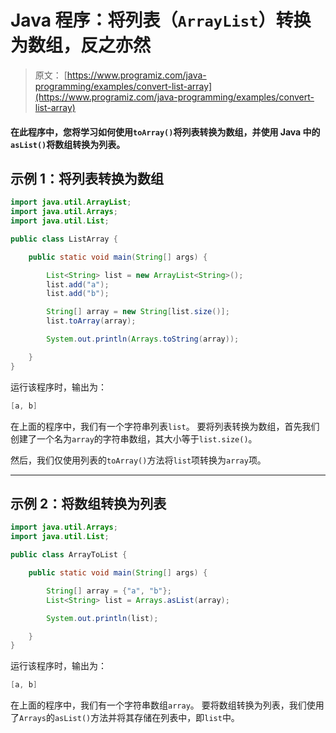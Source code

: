 # Java 程序：将列表（`ArrayList`）转换为数组，反之亦然

> 原文： [https://www.programiz.com/java-programming/examples/convert-list-array](https://www.programiz.com/java-programming/examples/convert-list-array)

#### 在此程序中，您将学习如何使用`toArray()`将列表转换为数组，并使用 Java 中的`asList()`将数组转换为列表。

## 示例 1：将列表转换为数组

```java
import java.util.ArrayList;
import java.util.Arrays;
import java.util.List;

public class ListArray {

    public static void main(String[] args) {

        List<String> list = new ArrayList<String>();
        list.add("a");
        list.add("b");

        String[] array = new String[list.size()];
        list.toArray(array);

        System.out.println(Arrays.toString(array));

    }
}
```

运行该程序时，输出为：

```java
[a, b]
```

在上面的程序中，我们有一个字符串列表`list`。 要将列表转换为数组，首先我们创建了一个名为`array`的字符串数组，其大小等于`list.size()`。

然后，我们仅使用列表的`toArray()`方法将`list`项转换为`array`项。

* * *

## 示例 2：将数组转换为列表

```java
import java.util.Arrays;
import java.util.List;

public class ArrayToList {

    public static void main(String[] args) {

        String[] array = {"a", "b"};
        List<String> list = Arrays.asList(array);

        System.out.println(list);

    }
}
```

运行该程序时，输出为：

```java
[a, b]
```

在上面的程序中，我们有一个字符串数组`array`。 要将数组转换为列表，我们使用了`Arrays`的`asList()`方法并将其存储在列表中，即`list`中。